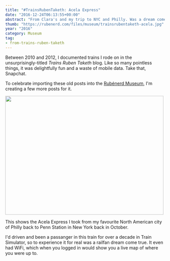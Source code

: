 ```yaml
---
title: "#TrainsRubenTaketh: Acela Express"
date: "2016-12-24T06:13:55+00:00"
abstract: "From Clara's and my trip to NYC and Philly. Was a dream come true to on this!"
thumb: "https://rubenerd.com/files/museum/trainsrubentaketh-acela.jpg"
year: "2016"
category: Museum
tag: 
- from-trains-ruben-taketh
---
```

Between 2010 and 2012, I documented trains I rode on in the unsurprisingly-titled *Trains Ruben Taketh* blog. Like so many pointless things, it was delightfully fun and a waste of mobile data. Take that, Snapchat.

To celebrate importing these old posts into the [Rubénerd Museum], I'm creating a few more posts for it. 

<p><img src="https://rubenerd.com/files/museum/trainsrubentaketh-acela.jpg" srcset="https://rubenerd.com/files/museum/trainsrubentaketh-acela.jpg 1x, https://rubenerd.com/files/museum/trainsrubentaketh-acela@2x.jpg 2x" style="width:500px; height:375px;" /></p>

This shows the Acela Express I took from my favourite North American city of Philly back to Penn Station in New York back in October.

I'd driven and been a passanger in this train for over a decade in Train Simulator, so to experience it for real was a railfan dream come true. It even had WiFi, which when you logged in would show you a live map of where you were up to.

[Rubénerd Museum]: https://rubenerd.com/museum/

